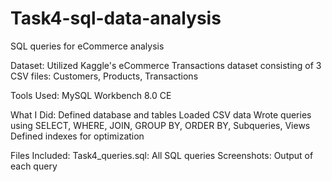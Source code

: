 # Task4-sql-data-analysis
SQL queries for eCommerce analysis

Dataset:
Utilized Kaggle's eCommerce Transactions dataset consisting of 3 CSV files:
Customers, Products, Transactions

Tools Used:
MySQL Workbench 8.0 CE

What I Did:
Defined database and tables
Loaded CSV data
Wrote queries using SELECT, WHERE, JOIN, GROUP BY, ORDER BY, Subqueries, Views
Defined indexes for optimization

Files Included:
Task4_queries.sql: All SQL queries
Screenshots: Output of each query

